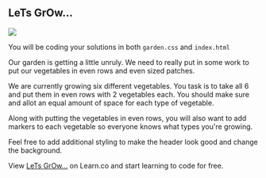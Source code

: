 

## LeTs GrOw...

<img src="http://kawaii.kawaii.at/img/Michael-Miller-fabric-Edgy-Veggie-funny-vegetables-145016-1.jpg">

You will be coding your solutions in both `garden.css` and `index.html`

Our garden is getting a little unruly. We need to really put in some work to put our vegetables in even rows and even sized patches.

We are currently growing six different vegetables. You task is to take all 6 and put them in even rows with 2 vegetables each. You should make sure and allot an equal amount of space for each type of vegetable.

Along with putting the vegetables in even rows, you will also want to add markers to each vegetable so everyone knows what types you're growing. 

Feel free to add additional styling to make the header look good and change the background. 

<p data-visibility='hidden'>View <a href='https://learn.co/lessons/hs-css-todo' title='LeTs GrOw...'>LeTs GrOw...</a> on Learn.co and start learning to code for free.</p>

